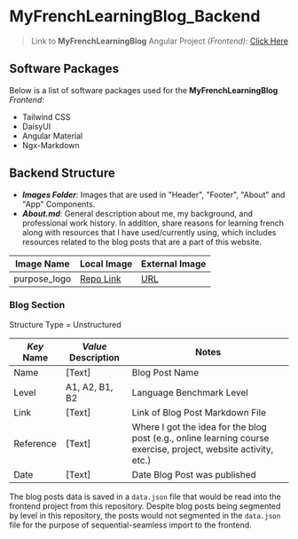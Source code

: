 # MyFrenchLearningBlog_Backend

> Link to **MyFrenchLearningBlog** Angular Project _(Frontend)_: [Click Here](https://github.com/kjeshang/my-french-learning-blog)

## Software Packages

Below is a list of software packages used for the **MyFrenchLearningBlog** _Frontend_:
* Tailwind CSS
* DaisyUI
* Angular Material
* Ngx-Markdown

## Backend Structure

* _**Images Folder**_: Images that are used in "Header", "Footer", "About" and "App" Components.
* _**About.md**_: General description about me, my background, and professional work history. In addition, share reasons for learning french along with resources that I have used/currently using, which includes resources related to the blog posts that are a part of this website.

|Image Name|Local Image|External Image|
|--|--|--|
|purpose_logo|[Repo Link](Images/purpose_image.jpg)|[URL](https://media.istockphoto.com/id/1455207009/vector/francais-megaphone-with-language-doodle-bubble.jpg?s=612x612&w=0&k=20&c=TQ_lDap11NUWFQEzVcau0wbNonceSEw6vguJm67UZ0o=)|

### Blog Section

Structure Type = Unstructured

|_Key_ Name|_Value_ Description|Notes|
|--|--|--|
|Name|[Text]|Blog Post Name|
|Level|A1, A2, B1, B2|Language Benchmark Level|
|Link|[Text]|Link of Blog Post Markdown File|
|Reference|[Text]|Where I got the idea for the blog post (e.g., online learning course exercise, project, website activity, etc.)|
|Date|[Text]|Date Blog Post was published|

The blog posts data is saved in a `data.json` file that would be read into the frontend project from this repository. Despite blog posts being segmented by level in this repository, the posts would not segmented in the `data.json` file for the purpose of sequential-seamless import to the frontend.